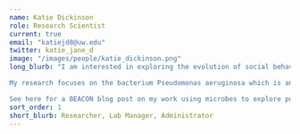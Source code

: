 ```yaml
---
name: Katie Dickinson
role: Research Scientist
current: true
email: "katiejd8@uw.edu"
twitter: katie_jane_d 
image: "/images/people/katie_dickinson.png"
long_blurb: "I am interested in exploring the evolution of social behaviors, such as altruism, cooperation, communication, spite etc. Altruism appears to be the opposite of natural selection and survival of the fittest. Why would an organism improve the fitness of another at a cost to itself? Yet, cooperation and altruism is widespread in nature. A fascinating question is how cooperation or altruist behavior can evolve and be maintained in the presence of “cheaters,” individuals who take but do not contribute.

My research focuses on the bacterium Pseudomonas aeruginosa which is an opportunistic pathogen and can cause of disease for immunocompromised people (such as burns victims). It is also the major cause of lung infection in people with cystic fibrosis. In particular, I am interested in the social lives of bacteria and their consequences for disease, the evolution of virulence, and antibiotic resistance.

See here for a BEACON blog post on my work using microbes to explore public good production."
sort_order: 1
short_blurb: Researcher, Lab Manager, Administrator
---
```

